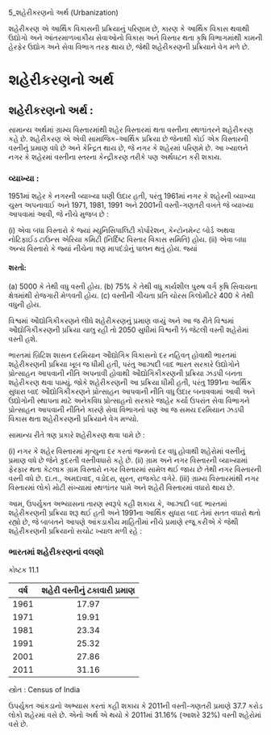 5_શહેરીકરણનો અર્થ
(Urbanization)

શહેરીકરણ એ આર્થિક વિકાસની પ્રક્રિયાનું પરિણામ છે, કારણ કે આર્થિક વિકાસ થવાથી ઉદ્યોગો અને આંતરમાળખાકીય સેવાઓનો વિકાસ અને વિસ્તાર થતા કૃષિ વિભાગમાંથી કામની હેરફેર ઉદ્યોગ અને સેવા વિભાગ તરફ થાય છે, જેથી શહેરીકરણની પ્રક્રિયાને વેગ મળે છે.

# શહેરીકરણનો અર્થ
## શહેરીકરણનો અર્થ :

સામાન્ય અર્થમાં ગ્રામ્ય વિસ્તારમાંથી શહેર વિસ્તારમાં થતા વસ્તીના સ્થળાંતરને શહેરીકરણ કહે છે. શહેરીકરણ એ એવી સામાજિક-આર્થિક પ્રક્રિયા છે જેનાથી કોઈ એક વિસ્તારની વસ્તીનું પ્રમાણ વધે છે અને કેન્દ્રિત થાય છે, જે નગર કે શહેરમાં પરિણમે છે. આ ખ્યાલને નગર કે શહેરમાં વસ્તીના સ્તરના કેન્દ્રીકરણ તરીકે પણ અર્થઘટન કરી શકાય.

### વ્યાખ્યા :

1951માં શહેર કે નગરની વ્યાખ્યા ઘણી ઉદાર હતી, પરંતુ 1961માં નગર કે શહેરની વ્યાખ્યા ચુસ્ત અપનાવાઈ અને 1971, 1981, 1991 અને 2001ની વસ્તી-ગણતરી વખતે જે વ્યાખ્યા આપવામાં આવી, જે નીચે મુજબ છે :

(i) એવા બધા વિસ્તારો કે જ્યાં મ્યુનિસિપાલિટી કોર્પોરેશન, કેન્ટોનમેન્ટ બોર્ડ અથવા નોટિફાઈડ ટાઉન્સ એરિયા કમિટી (નિર્દિષ્ટ વિસ્તાર વિકાસ સમિતિ) હોય.
(ii) એવા બધા અન્ય વિસ્તારો કે જ્યાં નીચેના ત્રણ માપદંડોનું પાલન થતું હોય. જ્યાં
#### શરતો:
(a) 5000 કે તેથી વધુ વસ્તી હોય.
(b) 75% કે તેથી વધુ કાર્યશીલ પુરુષ વર્ગ કૃષિ સિવાયના ક્ષેત્રમાંથી રોજગારી મેળવતી હોય.
(c) વસ્તીની ગીચતા પ્રતિ ચોરસ કિલોમીટરે 400 કે તેથી વધુની હોય.

વિશ્વમાં ઔદ્યોગિકીકરણને લીધે શહેરીકરણનું પ્રમાણ વધ્યું અને આ જ રીતે વિશ્વમાં ઔદ્યોગિકીકરણની પ્રક્રિયા ચાલુ રહી તો 2050 સુધીમાં વિશ્વની ⅔ જેટલી વસ્તી શહેરોમાં વસ્તી હશે.

ભારતમાં બ્રિટિશ શાસન દરમિયાન ઔદ્યોગિક વિકાસનો દર નહિવત્ હોવાથી ભારતમાં શહેરીકરણની પ્રક્રિયા ખૂબ જ ધીમી હતી, પરંતુ આઝાદી બાદ ભારત સરકારે ઉદ્યોગોને પ્રોત્સાહન આપવાની નીતિ અપનાવી હોવાથી ઔદ્યોગિકીકરણની પ્રક્રિયા ઝડપી બનતા શહેરીકરણ થવા પામ્યું. જોકે શહેરીકરણની આ પ્રક્રિયા ધીમી હતી, પરંતુ 1991ના આર્થિક સુધારા બાદ ઔદ્યોગિકીકરણને પ્રોત્સાહન આપવાની નીતિ વધુ ઉદાર બનાવવામાં આવી અને ઉદ્યોગોની સ્થાપના માટે અનેકવિધ પ્રોત્સાહનો સરકારે જાહેર કર્યા ઉપરાંત સેવા વિભાગને પ્રોત્સાહન આપવાની નીતિને કારણે સેવા વિભાગનો પણ આ જ સમય દરમિયાન ઝડપી વિકાસ થતા શહેરીકરણની પ્રક્રિયાને વેગ મળ્યો.

સામાન્ય રીતે ત્રણ પ્રકારે શહેરીકરણ થવા પામે છે :

(i) નગર કે શહેર વિસ્તારમાં મૃત્યુના દર કરતાં જન્મનો દર વધુ હોવાથી શહેરોમાં વસ્તીનું પ્રમાણ વધે છે જેને કુદરતી વસ્તીવધારો કહે છે.
(ii) ગ્રામ અને નગર વિસ્તારની વ્યાખ્યામાં ફેરફાર થતા કેટલાક ગ્રામ વિસ્તારો નગર વિસ્તારમાં સામેલ થઈ જાય છે તેથી નગર વિસ્તારની વસ્તી વધે છે. દા.ત., અમદાવાદ, વડોદરા, સુરત, રાજકોટ વગેરે.
(iii) ગ્રામ્ય વિસ્તારમાંથી નગર વિસ્તારમાં લોકો મોટી સંખ્યામાં સ્થળાંતર પામે અને શહેરી વિસ્તારમાં વધારો થાય છે.

આમ, ઉપર્યુક્ત અભ્યાસના તારણ સ્વરૂપે કહી શકાય કે, આઝાદી બાદ ભારતમાં શહેરીકરણની પ્રક્રિયા શરૂ થઈ હતી અને 1991ના આર્થિક સુધારા બાદ તેમાં સતત વધારો થતો રહ્યો છે, જે બાબતને આપણે આંકડાકીય માહિતીમાં નીચે પ્રમાણે રજૂ કરીએ કે જેથી શહેરીકરણની પ્રક્રિયાનો સચોટ ખ્યાલ મળી રહે :

### ભારતમાં શહેરીકરણનાં વલણો

કોષ્ટક 11.1

| વર્ષ   | શહેરી વસ્તીનું ટકાવારી પ્રમાણ |
| :----: | :--------------------------: |
|  1961  |            17.97             |
|  1971  |            19.91             |
|  1981  |            23.34             |
|  1991  |            25.32             |
|  2001  |            27.86             |
|  2011  |            31.16             |

સ્ત્રોત : Census of India

ઉપર્યુક્ત આંકડાનો અભ્યાસ કરતાં કહી શકાય કે 2011ની વસ્તી-ગણતરી પ્રમાણે 37.7 કરોડ લોકો શહેરમાં વસે છે. એનો અર્થ એ થયો કે 2011માં 31.16% (આશરે 32%) વસ્તી શહેરોમાં વસે છે.
